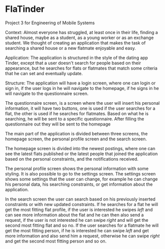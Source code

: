 # FlaTinder
Project 3 for Engineering of Mobile Systems

Context:
Almost everyone has struggled, at least once in their life, finding a shared house, maybe as a student, as a young worker or as an exchange student.
We thought of creating an application that makes the task of searching a shared house or a new flatmate enjoyable and easy.

Application:
The application is structured in the style of the dating app Tinder, except that a user doesn't search for people based on their appearance, but he searches for flats or flatmates that match some criteria that he can set and eventually update.

Structure:
The application will have a login screen, where one can login or sign in, if the user logs in he will navigate to the homepage, if he signs in he will navigate to the questionnaire screen.

The questionnaire screen, is a screen where the user will insert his personal information, it will have two buttons, one is used if the user searches for a flat, the other is used if he searches for flatmates. Based on what he is searching, he will be sent to a specific questionnaire.
After filling the questionnaire out they will be sent to the homepage

The main part of the application is divided between three screens, the homepage screen, the personal profile screen and the search screen.

The homepage screen is divided into the newest postings, where one can see the latest flats published or the latest people that joined the application based on the personal constraints, and the notifications received.

The personal profile screen shows the personal information with some styling. It is also possible to go to the settings screen.
The settings screen shows some settings that the user can change, for example he can change his personal data, his searching constraints, or get information about the application.

In the search screen the user can search based on his previously inserted constraints or with new updated constraints. If he searches for a flat he will get the most fitting flat profile, if the user is interested he swipes *left* and can see more information about the flat and he can then also send a request, if the user is not interested he can swipe *right* and will get the second most fitting flat and so no.
If the user searches for a flatmate he will get the most fitting person, if he is interested he can swipe *left* and get more information and also send him a request, otherwise he can swipe *right* and get the second most fitting person and so on.

